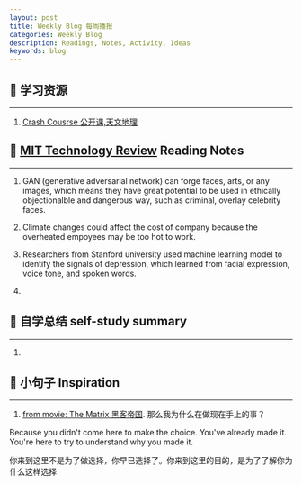 ```yaml
---
layout: post
title: Weekly Blog 每周播报
categories: Weekly Blog
description: Readings, Notes, Activity, Ideas
keywords: blog
---
```


## :eyes: 学习资源
___
1. [Crash Cousrse 公开课,天文地理](https://crashcourse.club/)





## :eyes: [MIT Technology Review](https://www.technologyreview.com/) Reading Notes
___

1. GAN (generative adversarial network) can forge faces, arts, or any images,
which means they have great potential to be used in ethically objectionalble and
dangerous way, such as criminal, overlay celebrity faces.

2. Climate changes could affect the cost of company because the overheated 
empoyees may be too hot to work.

3. Researchers from Stanford university used machine learning model
to identify the signals of depression, which learned from facial expression,
voice tone, and spoken words.

4. 

## :eyes: 自学总结 self-study summary
___
1.  


## :eyes: 小句子 Inspiration
___

1. [from movie: The Matrix 黑客帝国](https://en.wikiquote.org/wiki/The_Matrix_Reloaded). 那么我为什么在做现在手上的事？

Because you didn't come here to make the choice. You've already made it. You're here to try to understand why you made it.

你来到这里不是为了做选择，你早已选择了。你来到这里的目的，是为了了解你为什么这样选择